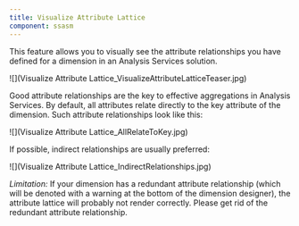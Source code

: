 ```yaml
---
title: Visualize Attribute Lattice
component: ssasm
---
```


This feature allows you to visually see the attribute relationships you have defined for a dimension in an Analysis Services solution.

![](Visualize Attribute Lattice_VisualizeAttributeLatticeTeaser.jpg)

Good attribute relationships are the key to effective aggregations in Analysis Services. By default, all attributes relate directly to the key attribute of the dimension. Such attribute relationships look like this:

![](Visualize Attribute Lattice_AllRelateToKey.jpg)

If possible, indirect relationships are usually preferred:

![](Visualize Attribute Lattice_IndirectRelationships.jpg)

_Limitation:_ If your dimension has a redundant attribute relationship (which will be denoted with a warning at the bottom of the dimension designer), the attribute lattice will probably not render correctly. Please get rid of the redundant attribute relationship.